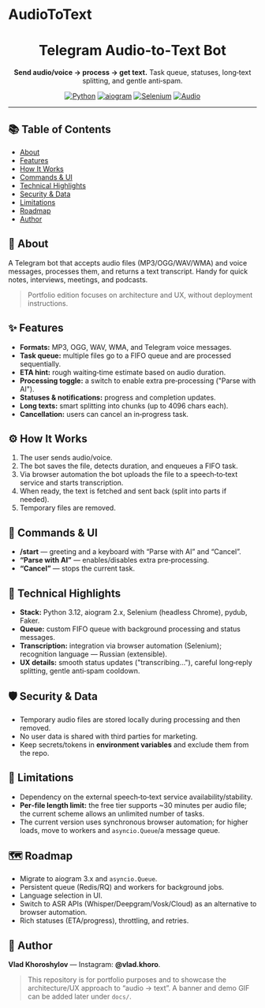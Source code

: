 # AudioToText

<div align="center">
  <h1>Telegram Audio‑to‑Text Bot</h1>
  <p><strong>Send audio/voice → process → get text.</strong> Task queue, statuses, long‑text splitting, and gentle anti‑spam.</p>
  <p>
    <a href="#"><img alt="Python" src="https://img.shields.io/badge/Python-3.12-3776AB?logo=python&logoColor=white"></a>
    <a href="#"><img alt="aiogram" src="https://img.shields.io/badge/aiogram-2.x-2C2D72"></a>
    <a href="#"><img alt="Selenium" src="https://img.shields.io/badge/Selenium-automated-43B02A?logo=selenium&logoColor=white"></a>
    <a href="#"><img alt="Audio" src="https://img.shields.io/badge/Audio-pydub-6BA539"></a>
  </p>
</div>

---

## 📚 Table of Contents

- [About](#about)
- [Features](#features)
- [How It Works](#how)
- [Commands & UI](#ui)
- [Technical Highlights](#tech)
- [Security & Data](#privacy)
- [Limitations](#limits)
- [Roadmap](#roadmap)
- [Author](#author)

## 🧭 About <a id="about"></a>

A Telegram bot that accepts audio files (MP3/OGG/WAV/WMA) and voice messages, processes them, and returns a text transcript. Handy for quick notes, interviews, meetings, and podcasts.

> Portfolio edition focuses on architecture and UX, without deployment instructions.

## ✨ Features <a id="features"></a>

- **Formats:** MP3, OGG, WAV, WMA, and Telegram voice messages.
- **Task queue:** multiple files go to a FIFO queue and are processed sequentially.
- **ETA hint:** rough waiting‑time estimate based on audio duration.
- **Processing toggle:** a switch to enable extra pre‑processing ("Parse with AI").
- **Statuses & notifications:** progress and completion updates.
- **Long texts:** smart splitting into chunks (up to 4096 chars each).
- **Cancellation:** users can cancel an in‑progress task.

## ⚙️ How It Works <a id="how"></a>

1. The user sends audio/voice.
2. The bot saves the file, detects duration, and enqueues a FIFO task.
3. Via browser automation the bot uploads the file to a speech‑to‑text service and starts transcription.
4. When ready, the text is fetched and sent back (split into parts if needed).
5. Temporary files are removed.

## 💬 Commands & UI <a id="ui"></a>

- **/start** — greeting and a keyboard with “Parse with AI” and “Cancel”.
- **“Parse with AI”** — enables/disables extra pre‑processing.
- **“Cancel”** — stops the current task.

## 🧩 Technical Highlights <a id="tech"></a>

- **Stack:** Python 3.12, aiogram 2.x, Selenium (headless Chrome), pydub, Faker.
- **Queue:** custom FIFO queue with background processing and status messages.
- **Transcription:** integration via browser automation (Selenium); recognition language — Russian (extensible).
- **UX details:** smooth status updates ("transcribing…"), careful long‑reply splitting, gentle anti‑spam cooldown.

## 🛡️ Security & Data <a id="privacy"></a>

- Temporary audio files are stored locally during processing and then removed.
- No user data is shared with third parties for marketing.
- Keep secrets/tokens in **environment variables** and exclude them from the repo.

## 🚧 Limitations <a id="limits"></a>

- Dependency on the external speech‑to‑text service availability/stability.
- **Per‑file length limit:** the free tier supports \~30 minutes per audio file; the current scheme allows an unlimited number of tasks.
- The current version uses synchronous browser automation; for higher loads, move to workers and `asyncio.Queue`/a message queue.

## 🗺️ Roadmap <a id="roadmap"></a>

- Migrate to aiogram 3.x and `asyncio.Queue`.
- Persistent queue (Redis/RQ) and workers for background jobs.
- Language selection in UI.
- Switch to ASR APIs (Whisper/Deepgram/Vosk/Cloud) as an alternative to browser automation.
- Rich statuses (ETA/progress), throttling, and retries.

## 👤 Author <a id="author"></a>

**Vlad Khoroshylov** — Instagram: **@vlad.khoro**.

> This repository is for portfolio purposes and to showcase the architecture/UX approach to “audio → text”. A banner and demo GIF can be added later under `docs/`.
